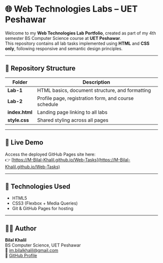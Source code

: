 # 🌐 Web Technologies Labs – UET Peshawar

Welcome to my **Web Technologies Lab Portfolio**, created as part of my 4th semester BS Computer Science course at **UET Peshawar**.  
This repository contains all lab tasks implemented using **HTML** and **CSS only**, following responsive and semantic design principles.

---

## 📁 Repository Structure
| Folder | Description |
|--------|--------------|
| **Lab-1** | HTML basics, document structure, and formatting |
| **Lab-2** | Profile page, registration form, and course schedule |
| **index.html** | Landing page linking to all labs |
| **style.css** | Shared styling across all pages |

---

## 🚀 Live Demo
Access the deployed GitHub Pages site here:  
👉 [https://M-Bilal-Khalil.github.io/Web-Tasks](https://M-Bilal-Khalil.github.io/Web-Tasks)

---

## 🧠 Technologies Used
- HTML5  
- CSS3 (Flexbox + Media Queries)  
- Git & GitHub Pages for hosting  

---

## 👨‍💻 Author
**Bilal Khalil**  
BS Computer Science, UET Peshawar  
📧 [im.bilalkhalil@gmail.com](mailto:im.bilalkhalil@gmail.com)  
🔗 [GitHub Profile](https://github.com/M-Bilal-Khalil)
